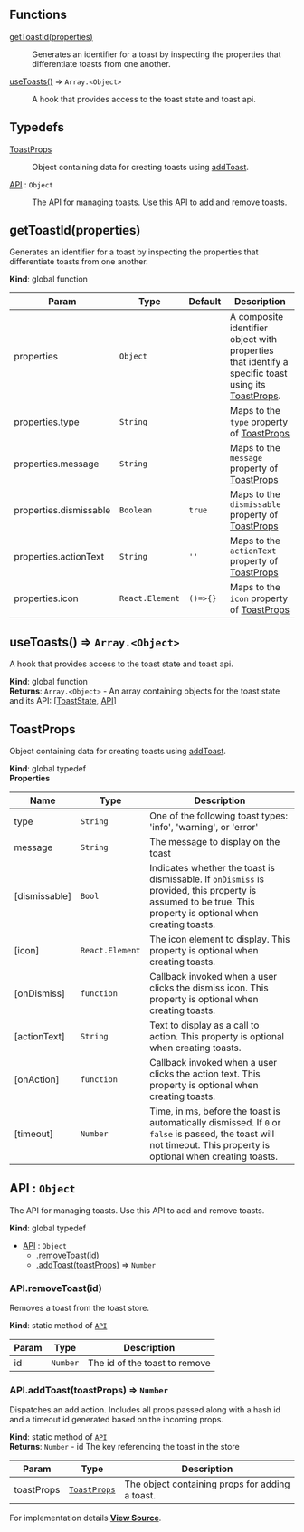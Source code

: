 ## Functions

<dl>
<dt><a href="#getToastId">getToastId(properties)</a></dt>
<dd><p>Generates an identifier for a toast by inspecting the properties that
differentiate toasts from one another.</p>
</dd>
<dt><a href="#useToasts">useToasts()</a> ⇒ <code>Array.&lt;Object&gt;</code></dt>
<dd><p>A hook that provides access to the toast state and toast api.</p>
</dd>
</dl>

## Typedefs

<dl>
<dt><a href="#ToastProps">ToastProps</a></dt>
<dd><p>Object containing data for creating toasts using <a href="#API.addToast">addToast</a>.</p>
</dd>
<dt><a href="#API">API</a> : <code>Object</code></dt>
<dd><p>The API for managing toasts.
Use this API to add and remove toasts.</p>
</dd>
</dl>

<a name="getToastId"></a>

## getToastId(properties)
Generates an identifier for a toast by inspecting the properties that
differentiate toasts from one another.

**Kind**: global function  

| Param | Type | Default | Description |
| --- | --- | --- | --- |
| properties | <code>Object</code> |  | A composite identifier object with properties   that identify a specific toast using its [ToastProps](#ToastProps). |
| properties.type | <code>String</code> |  | Maps to the `type` property of [ToastProps](#ToastProps) |
| properties.message | <code>String</code> |  | Maps to the `message` property of [ToastProps](#ToastProps) |
| properties.dismissable | <code>Boolean</code> | <code>true</code> | Maps to the `dismissable` property of [ToastProps](#ToastProps) |
| properties.actionText | <code>String</code> | <code>&#x27;&#x27;</code> | Maps to the `actionText` property of [ToastProps](#ToastProps) |
| properties.icon | <code>React.Element</code> | <code>()&#x3D;&gt;{}</code> | Maps to the `icon` property of [ToastProps](#ToastProps) |

<a name="useToasts"></a>

## useToasts() ⇒ <code>Array.&lt;Object&gt;</code>
A hook that provides access to the toast state and toast api.

**Kind**: global function  
**Returns**: <code>Array.&lt;Object&gt;</code> - An array containing objects for the toast state and its API: [[ToastState](../useToastContext#ToastState), [API](#API)]  
<a name="ToastProps"></a>

## ToastProps
Object containing data for creating toasts using [addToast](#API.addToast).

**Kind**: global typedef  
**Properties**

| Name | Type | Description |
| --- | --- | --- |
| type | <code>String</code> | One of the following toast types: 'info', 'warning',   or 'error' |
| message | <code>String</code> | The message to display on the toast |
| [dismissable] | <code>Bool</code> | Indicates whether the toast is dismissable.   If `onDismiss` is provided, this property is assumed to be true.   This property is optional when creating toasts. |
| [icon] | <code>React.Element</code> | The icon element to display.   This property is optional when creating toasts. |
| [onDismiss] | <code>function</code> | Callback invoked when a user clicks the   dismiss icon.   This property is optional when creating toasts. |
| [actionText] | <code>String</code> | Text to display as a call to action.   This property is optional when creating toasts. |
| [onAction] | <code>function</code> | Callback invoked when a user clicks the action   text.   This property is optional when creating toasts. |
| [timeout] | <code>Number</code> | Time, in ms, before the toast is automatically   dismissed.   If `0` or `false` is passed, the toast will not timeout.   This property is optional when creating toasts. |

<a name="API"></a>

## API : <code>Object</code>
The API for managing toasts.
Use this API to add and remove toasts.

**Kind**: global typedef  

* [API](#API) : <code>Object</code>
    * [.removeToast(id)](#API.removeToast)
    * [.addToast(toastProps)](#API.addToast) ⇒ <code>Number</code>

<a name="API.removeToast"></a>

### API.removeToast(id)
Removes a toast from the toast store.

**Kind**: static method of [<code>API</code>](#API)  

| Param | Type | Description |
| --- | --- | --- |
| id | <code>Number</code> | The id of the toast to remove |

<a name="API.addToast"></a>

### API.addToast(toastProps) ⇒ <code>Number</code>
Dispatches an add action. Includes all props passed along with a hash id
and a timeout id generated based on the incoming props.

**Kind**: static method of [<code>API</code>](#API)  
**Returns**: <code>Number</code> - id The key referencing the toast in the store  

| Param | Type | Description |
| --- | --- | --- |
| toastProps | [<code>ToastProps</code>](#ToastProps) | The object containing props for adding a toast. |



For implementation details [**View Source**](https://github.com/magento/pwa-studio/blob/develop/packages/peregrine/lib/Toasts/useToasts.js).